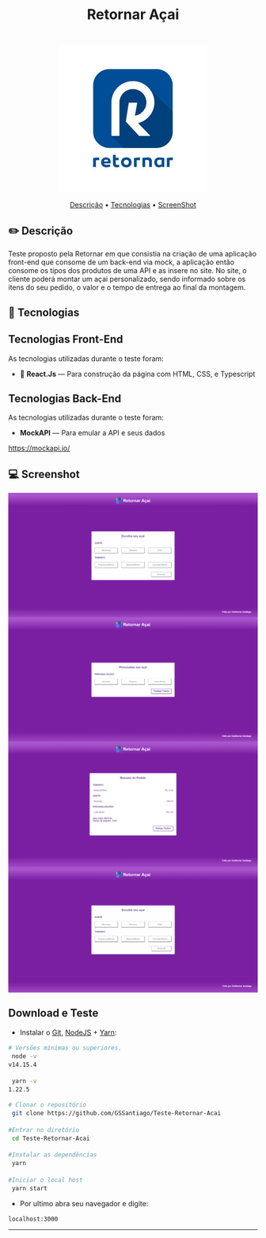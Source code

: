 <h1 align="center">
   Retornar Açai
</h1>

<h3 align="center">
  <br>
    <img src="https://github.com/GSSantiago/Teste-Retornar-Acai/blob/main/logo_retornar.jpg" alt="DoWhile" height="300" align="center">
  <br>
</h3>

<p align="center">
 <a href="#pencil2-descrição">Descrição</a> •
 <a href="#rocket-tecnologias">Tecnologias</a> •
 <a href="#computer-screenshot">ScreenShot</a>
</p>

## :pencil2: Descrição
Teste proposto pela Retornar em que consistia na criação de uma aplicação front-end que consome de um back-end via mock, a aplicação então consome os tipos dos produtos de uma 
API e as insere no site. No site, o cliente poderá montar um açai personalizado, sendo informado sobre os itens do seu pedido, o valor e o tempo 
de entrega ao final da montagem.

## :rocket: Tecnologias
## Tecnologias Front-End

As tecnologias utilizadas durante o teste foram:

- 💠 **React.Js** — Para construção da página com HTML, CSS, e Typescript


## Tecnologias Back-End

As tecnologias utilizadas durante o teste foram:

- **MockAPI** — Para emular a API e seus dados

https://mockapi.io/

## :computer: Screenshot

<img src="https://github.com/GSSantiago/Teste-Retornar-Acai/blob/main/InitialScreen.png" alt="Initial Screen" align="center">
<img src="https://github.com/GSSantiago/Teste-Retornar-Acai/blob/main/AddonScreen.png" alt="AddonScreen" align="center">
<img src="https://github.com/GSSantiago/Teste-Retornar-Acai/blob/main/ResumeScreen.png" alt="ResumeScreen" align="center">
<img src="https://github.com/GSSantiago/Teste-Retornar-Acai/blob/main/ScreenGif.gif" alt="Screen Gif" align="center">


##  Download e Teste


-  Instalar o [Git](https://git-scm.com/), [NodeJS](https://nodejs.org/pt-br/download/) + [Yarn](https://yarnpkg.com/):

```bash
# Versões mínimas ou superiores.
 node -v
v14.15.4

 yarn -v
1.22.5
```

```bash
# Clonar o repositório
 git clone https://github.com/GSSantiago/Teste-Retornar-Acai

#Entrar no diretório
 cd Teste-Retornar-Acai

#Instalar as dependências
 yarn

#Iniciar o local host
 yarn start
```

- Por ultimo abra seu navegador e digite:

```
localhost:3000
```

---



